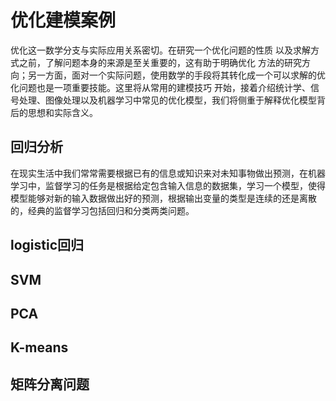 # 优化建模案例

优化这一数学分支与实际应用关系密切。在研究一个优化问题的性质 以及求解方式之前，了解问题本身的来源是至关重要的，这有助于明确优化 方法的研究方向；另一方面，面对一个实际问题，使用数学的手段将其转化成一个可以求解的优化问题也是一项重要技能。这里将从常用的建模技巧 开始，接着介绍统计学、信号处理、图像处理以及机器学习中常见的优化模型，我们将侧重于解释优化模型背后的思想和实际含义。



## 回归分析

在现实生活中我们常常需要根据已有的信息或知识来对未知事物做出预测，在机器学习中，监督学习的任务是根据给定包含输入信息的数据集，学习一个模型，使得模型能够对新的输入数据做出好的预测，根据输出变量的类型是连续的还是离散的，经典的监督学习包括回归和分类两类问题。



## logistic回归



## SVM



## PCA



## K-means



## 矩阵分离问题

